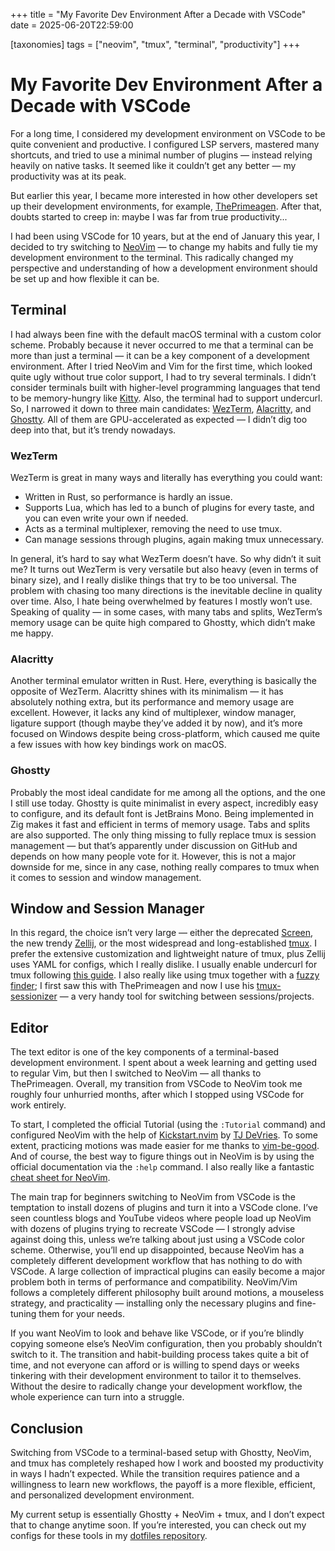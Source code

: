 +++
title = "My Favorite Dev Environment After a Decade with VSCode"
date = 2025-06-20T22:59:00

[taxonomies]
tags = ["neovim", "tmux", "terminal", "productivity"]
+++

# My Favorite Dev Environment After a Decade with VSCode

For a long time, I considered my development environment on VSCode to be quite convenient and productive. I configured LSP servers, mastered many shortcuts, and tried to use a minimal number of plugins — instead relying heavily on native tasks. It seemed like it couldn’t get any better — my productivity was at its peak.

But earlier this year, I became more interested in how other developers set up their development environments, for example, [ThePrimeagen]. After that, doubts started to creep in: maybe I was far from true productivity...

I had been using VSCode for 10 years, but at the end of January this year, I decided to try switching to [NeoVim] — to change my habits and fully tie my development environment to the terminal. This radically changed my perspective and understanding of how a development environment should be set up and how flexible it can be.

## Terminal

I had always been fine with the default macOS terminal with a custom color scheme. Probably because it never occurred to me that a terminal can be more than just a terminal — it can be a key component of a development environment. After I tried NeoVim and Vim for the first time, which looked quite ugly without true color support, I had to try several terminals. I didn’t consider terminals built with higher-level programming languages that tend to be memory-hungry like [Kitty]. Also, the terminal had to support undercurl. So, I narrowed it down to three main candidates: [WezTerm], [Alacritty], and [Ghostty]. All of them are GPU-accelerated as expected — I didn’t dig too deep into that, but it’s trendy nowadays.

### WezTerm

WezTerm is great in many ways and literally has everything you could want:

- Written in Rust, so performance is hardly an issue.
- Supports Lua, which has led to a bunch of plugins for every taste, and you can even write your own if needed.
- Acts as a terminal multiplexer, removing the need to use tmux.
- Can manage sessions through plugins, again making tmux unnecessary.

In general, it’s hard to say what WezTerm doesn’t have. So why didn’t it suit me?
It turns out WezTerm is very versatile but also heavy (even in terms of binary size), and I really dislike things that try to be too universal. The problem with chasing too many directions is the inevitable decline in quality over time. Also, I hate being overwhelmed by features I mostly won’t use.
Speaking of quality — in some cases, with many tabs and splits, WezTerm’s memory usage can be quite high compared to Ghostty, which didn’t make me happy.

### Alacritty

Another terminal emulator written in Rust. Here, everything is basically the opposite of WezTerm. Alacritty shines with its minimalism — it has absolutely nothing extra, but its performance and memory usage are excellent. However, it lacks any kind of multiplexer, window manager, ligature support (though maybe they’ve added it by now), and it’s more focused on Windows despite being cross-platform, which caused me quite a few issues with how key bindings work on macOS.

### Ghostty

Probably the most ideal candidate for me among all the options, and the one I still use today. Ghostty is quite minimalist in every aspect, incredibly easy to configure, and its default font is JetBrains Mono. Being implemented in Zig makes it fast and efficient in terms of memory usage. Tabs and splits are also supported. The only thing missing to fully replace tmux is session management — but that’s apparently under discussion on GitHub and depends on how many people vote for it. However, this is not a major downside for me, since in any case, nothing really compares to tmux when it comes to session and window management.

## Window and Session Manager

In this regard, the choice isn’t very large — either the deprecated [Screen], the new trendy [Zellij], or the most widespread and long-established [tmux]. I prefer the extensive customization and lightweight nature of tmux, plus Zellij uses YAML for configs, which I really dislike. I usually enable undercurl for tmux following [this guide]. I also really like using tmux together with a [fuzzy finder]; I first saw this with ThePrimeagen and now I use his [tmux-sessionizer] — a very handy tool for switching between sessions/projects.

## Editor

The text editor is one of the key components of a terminal-based development environment. I spent about a week learning and getting used to regular Vim, but then I switched to NeoVim — all thanks to ThePrimeagen. Overall, my transition from VSCode to NeoVim took me roughly four unhurried months, after which I stopped using VSCode for work entirely.

To start, I completed the official Tutorial (using the `:Tutorial` command) and configured NeoVim with the help of [Kickstart.nvim] by [TJ DeVries]. To some extent, practicing motions was made easier for me thanks to [vim-be-good]. And of course, the best way to figure things out in NeoVim is by using the official documentation via the `:help` command. I also really like a fantastic [cheat sheet for NeoVim].

The main trap for beginners switching to NeoVim from VSCode is the temptation to install dozens of plugins and turn it into a VSCode clone. I’ve seen countless blogs and YouTube videos where people load up NeoVim with dozens of plugins trying to recreate VSCode — I strongly advise against doing this, unless we’re talking about just using a VSCode color scheme. Otherwise, you’ll end up disappointed, because NeoVim has a completely different development workflow that has nothing to do with VSCode. A large collection of impractical plugins can easily become a major problem both in terms of performance and compatibility. NeoVim/Vim follows a completely different philosophy built around motions, a mouseless strategy, and practicality — installing only the necessary plugins and fine-tuning them for your needs.

If you want NeoVim to look and behave like VSCode, or if you’re blindly copying someone else’s NeoVim configuration, then you probably shouldn’t switch to it. The transition and habit-building process takes quite a bit of time, and not everyone can afford or is willing to spend days or weeks tinkering with their development environment to tailor it to themselves. Without the desire to radically change your development workflow, the whole experience can turn into a struggle.

## Conclusion

Switching from VSCode to a terminal-based setup with Ghostty, NeoVim, and tmux has completely reshaped how I work and boosted my productivity in ways I hadn’t expected. While the transition requires patience and a willingness to learn new workflows, the payoff is a more flexible, efficient, and personalized development environment.

My current setup is essentially Ghostty + NeoVim + tmux, and I don’t expect that to change anytime soon. If you’re interested, you can check out my configs for these tools in my [dotfiles repository].

[ThePrimeagen]: https://github.com/ThePrimeagen
[NeoVim]: https://neovim.io/
[Kitty]: https://sw.kovidgoyal.net/kitty/
[WezTerm]: https://wezterm.org/index.html
[Alacritty]: https://alacritty.org/
[Ghostty]: https://ghostty.org/
[Screen]: https://www.gnu.org/software/screen/
[Zellij]: https://zellij.dev/
[tmux]: https://github.com/tmux/tmux
[this guide]: https://dev.to/anurag_pramanik/how-to-enable-undercurl-in-neovim-terminal-and-tmux-setup-guide-2ld7
[fuzzy finder]: https://github.com/junegunn/fzf
[tmux-sessionizer]: https://github.com/ThePrimeagen/tmux-sessionizer
[Kickstart.nvim]: https://github.com/nvim-lua/kickstart.nvim
[TJ DeVries]: https://github.com/tjdevries
[vim-be-good]: https://github.com/ThePrimeagen/vim-be-good
[cheat sheet for NeoVim]: ./cheat-sheet.png
[dotfiles repository]: https://github.com/en9inerd/dotfiles
